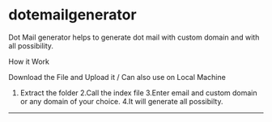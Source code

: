 # dotemailgenerator
Dot Mail generator helps to generate dot mail with custom domain and with all possibility.

How it Work

Download the File and Upload it / Can also use on Local Machine

  1. Extract the folder
  2.Call the index file
  3.Enter email and custom domain or any domain of your choice.
  4.It will generate all possibilty.
  
  --------------------- 

